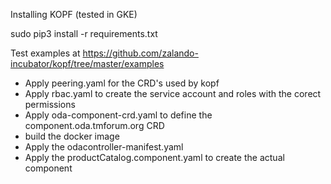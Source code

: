 

Installing KOPF (tested in GKE)


sudo pip3 install -r requirements.txt

Test examples at https://github.com/zalando-incubator/kopf/tree/master/examples


* Apply peering.yaml for the CRD's used by kopf
* Apply rbac.yaml to create the service account and roles with the corect permissions
* Apply oda-component-crd.yaml to define the component.oda.tmforum.org CRD
* build the docker image
* Apply the odacontroller-manifest.yaml
* Apply the productCatalog.component.yaml to create the actual component
